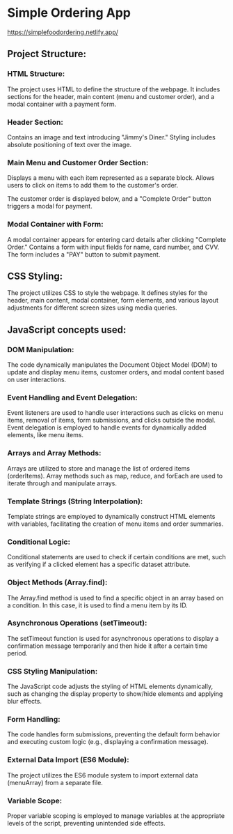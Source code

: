 # Simple Ordering App

https://simplefoodordering.netlify.app/

## Project Structure:

### HTML Structure:

  The project uses HTML to define the structure of the webpage. It includes sections for the header, main content (menu and customer order), and a modal container with a payment form.

### Header Section:
  Contains an image and text introducing "Jimmy's Diner." Styling includes absolute positioning of text over the image.

### Main Menu and Customer Order Section:

  Displays a menu with each item represented as a separate block. Allows users to click on items to add them to the customer's order. 
  
  The customer order is displayed below, and a "Complete Order" button triggers a modal for payment.

### Modal Container with Form:

A modal container appears for entering card details after clicking "Complete Order." Contains a form with input fields for name, card number, and CVV. The form includes a "PAY" button to submit payment.

## CSS Styling:

The project utilizes CSS to style the webpage. It defines styles for the header, main content, modal container, form elements, and various layout adjustments for different screen sizes using media queries.

## JavaScript concepts used:

### DOM Manipulation:

  The code dynamically manipulates the Document Object Model (DOM) to update and display menu items, customer orders, and modal content based on user interactions.

### Event Handling and Event Delegation:

  Event listeners are used to handle user interactions such as clicks on menu items, removal of items, form submissions, and clicks outside the modal.
  Event delegation is employed to handle events for dynamically added elements, like menu items.

### Arrays and Array Methods:
  
  Arrays are utilized to store and manage the list of ordered items (orderItems). Array methods such as map, reduce, and forEach are used to iterate through and manipulate arrays.

### Template Strings (String Interpolation):

  Template strings are employed to dynamically construct HTML elements with variables, facilitating the creation of menu items and order summaries.

### Conditional Logic:

Conditional statements are used to check if certain conditions are met, such as verifying if a clicked element has a specific dataset attribute.

### Object Methods (Array.find):
  
  The Array.find method is used to find a specific object in an array based on a condition. In this case, it is used to find a menu item by its ID.

### Asynchronous Operations (setTimeout):

  The setTimeout function is used for asynchronous operations to display a confirmation message temporarily and then hide it after a certain time period.

### CSS Styling Manipulation:
  
  The JavaScript code adjusts the styling of HTML elements dynamically, such as changing the display property to show/hide elements and applying blur effects.

### Form Handling:

The code handles form submissions, preventing the default form behavior and executing custom logic (e.g., displaying a confirmation message).

### External Data Import (ES6 Module):
  
  The project utilizes the ES6 module system to import external data (menuArray) from a separate file.

### Variable Scope:

Proper variable scoping is employed to manage variables at the appropriate levels of the script, preventing unintended side effects.
